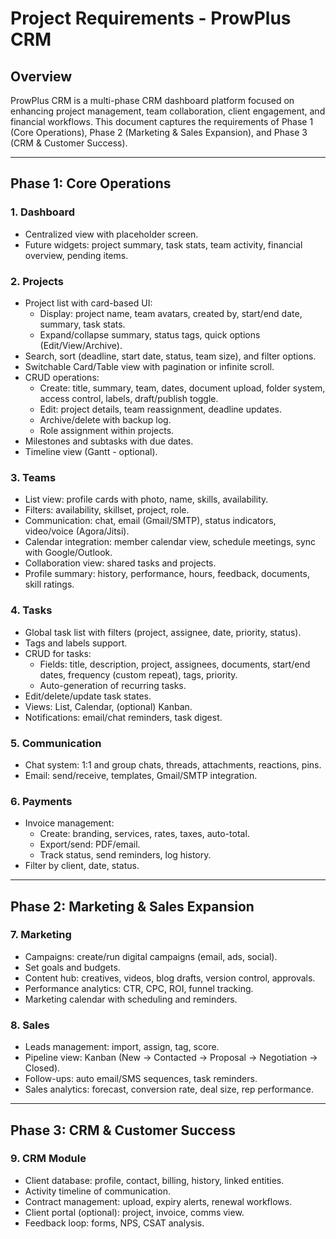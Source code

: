 
# Project Requirements - ProwPlus CRM

## Overview

ProwPlus CRM is a multi-phase CRM dashboard platform focused on enhancing project management, team collaboration, client engagement, and financial workflows. This document captures the requirements of Phase 1 (Core Operations), Phase 2 (Marketing & Sales Expansion), and Phase 3 (CRM & Customer Success).

---

## Phase 1: Core Operations

### 1. Dashboard
- Centralized view with placeholder screen.
- Future widgets: project summary, task stats, team activity, financial overview, pending items.

### 2. Projects
- Project list with card-based UI:
  - Display: project name, team avatars, created by, start/end date, summary, task stats.
  - Expand/collapse summary, status tags, quick options (Edit/View/Archive).
- Search, sort (deadline, start date, status, team size), and filter options.
- Switchable Card/Table view with pagination or infinite scroll.
- CRUD operations:
  - Create: title, summary, team, dates, document upload, folder system, access control, labels, draft/publish toggle.
  - Edit: project details, team reassignment, deadline updates.
  - Archive/delete with backup log.
  - Role assignment within projects.
- Milestones and subtasks with due dates.
- Timeline view (Gantt - optional).

### 3. Teams
- List view: profile cards with photo, name, skills, availability.
- Filters: availability, skillset, project, role.
- Communication: chat, email (Gmail/SMTP), status indicators, video/voice (Agora/Jitsi).
- Calendar integration: member calendar view, schedule meetings, sync with Google/Outlook.
- Collaboration view: shared tasks and projects.
- Profile summary: history, performance, hours, feedback, documents, skill ratings.

### 4. Tasks
- Global task list with filters (project, assignee, date, priority, status).
- Tags and labels support.
- CRUD for tasks:
  - Fields: title, description, project, assignees, documents, start/end dates, frequency (custom repeat), tags, priority.
  - Auto-generation of recurring tasks.
- Edit/delete/update task states.
- Views: List, Calendar, (optional) Kanban.
- Notifications: email/chat reminders, task digest.

### 5. Communication
- Chat system: 1:1 and group chats, threads, attachments, reactions, pins.
- Email: send/receive, templates, Gmail/SMTP integration.

### 6. Payments
- Invoice management:
  - Create: branding, services, rates, taxes, auto-total.
  - Export/send: PDF/email.
  - Track status, send reminders, log history.
- Filter by client, date, status.

---

## Phase 2: Marketing & Sales Expansion

### 7. Marketing
- Campaigns: create/run digital campaigns (email, ads, social).
- Set goals and budgets.
- Content hub: creatives, videos, blog drafts, version control, approvals.
- Performance analytics: CTR, CPC, ROI, funnel tracking.
- Marketing calendar with scheduling and reminders.

### 8. Sales
- Leads management: import, assign, tag, score.
- Pipeline view: Kanban (New → Contacted → Proposal → Negotiation → Closed).
- Follow-ups: auto email/SMS sequences, task reminders.
- Sales analytics: forecast, conversion rate, deal size, rep performance.

---

## Phase 3: CRM & Customer Success

### 9. CRM Module
- Client database: profile, contact, billing, history, linked entities.
- Activity timeline of communication.
- Contract management: upload, expiry alerts, renewal workflows.
- Client portal (optional): project, invoice, comms view.
- Feedback loop: forms, NPS, CSAT analysis.
